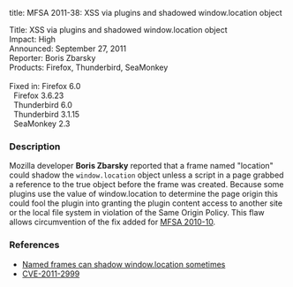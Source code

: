 title: MFSA 2011-38: XSS via plugins and shadowed window.location object

<p>
<span class="label">Title:</span>      XSS via plugins and shadowed window.location object<br/>
<span class="label">Impact:</span>     High<br/>
<span class="label">Announced:</span>  September 27, 2011<br/>
<span class="label">Reporter:</span>   Boris Zbarsky<br/>
<span class="label">Products:</span>   Firefox, Thunderbird, SeaMonkey<br/>
<br/>
<span class="label">Fixed in:</span>   Firefox 6.0<br/>
<span class="label">&#160;</span>      Firefox 3.6.23<br/>
<span class="label">&#160;</span>      Thunderbird 6.0<br/>
<span class="label">&#160;</span>      Thunderbird 3.1.15<br/>
<span class="label">&#160;</span>      SeaMonkey 2.3<br/>
</p>


<h3>Description</h3>

<p>Mozilla developer <strong>Boris Zbarsky</strong> reported that a frame
named "location" could shadow the <code>window.location</code> object unless a
script in a page grabbed a reference to the true object before the frame
was created. Because some plugins use the value of window.location to determine
the page origin this could fool the plugin into granting the plugin content
access to another site or the local file system in violation of the Same Origin
Policy. This flaw allows circumvention of the fix added for
<a href="/security/announce/2010/mfsa2010-10.html">MFSA 2010-10</a>.
</p>


<h3>References</h3>

<ul>
  <li><a href="https://bugzilla.mozilla.org/show_bug.cgi?id=665548">Named frames can shadow window.location sometimes</a></li>
  <li><a class="ex-ref" href="http://cve.mitre.org/cgi-bin/cvename.cgi?name=CVE-2011-2999">CVE-2011-2999</a></li>
</ul>



